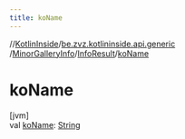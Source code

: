 ```yaml
---
title: koName
---
```

//[KotlinInside](../../../../index.html)/[be.zvz.kotlininside.api.generic](../../index.html)
/[MinorGalleryInfo](../index.html)/[InfoResult](index.html)/[koName](ko-name.html)

# koName

[jvm]\
val [koName](ko-name.html): [String](https://kotlinlang.org/api/latest/jvm/stdlib/kotlin/-string/index.html)




